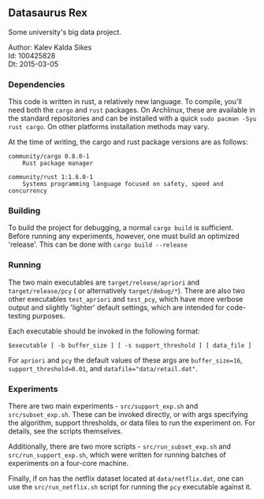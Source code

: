 ## Datasaurus Rex
Some university's big data project.

Author: Kalev Kalda Sikes  
Id: 100425828  
Dt: 2015-03-05


### Dependencies
This code is written in rust, a relatively new language. To compile, you'll need both the `cargo` and `rust` packages. On Archlinux, these are available in the standard repositories and can be installed with a quick `sudo pacman -Syu rust cargo`. On other platforms installation methods may vary.

At the time of writing, the cargo and rust package versions are as follows:

```
community/cargo 0.8.0-1
    Rust package manager

community/rust 1:1.6.0-1
    Systems programming language focused on safety, speed and concurrency
```

### Building
To build the project for debugging, a normal `cargo build` is sufficient. Before running any experiments, however, one must build an optimized 'release'. This can be done with `cargo build --release`

### Running
The two main executables are `target/release/apriori` and `target/release/pcy` ( or alternatively `target/debug/*`). There are also two other executables `test_apriori` and `test_pcy`, which have more verbose output and slightly 'lighter' default settings, which are intended for code-testing purposes.

Each executable should be invoked in the following format:

```
$executable [ -b buffer_size ] [ -s support_threshold ] [ data_file ]
```

For `apriori` and `pcy` the default values of these args are `buffer_size=16`, `support_threshold=0.01`, and `datafile="data/retail.dat"`.

### Experiments
There are two main experiments - `src/support_exp.sh` and `src/subset_exp.sh`. These can be invoked directly, or with args specifying the algorithm, support thresholds, or data files to run the experiment on. For details, see the scripts themselves.

Additionally, there are two more scripts - `src/run_subset_exp.sh` and `src/run_support_exp.sh`, which were written for running batches of experiments on a four-core machine.

Finally, if on has the netflix dataset located at `data/netflix.dat`, one can use the `src/run_netflix.sh` script for running the `pcy` executable against it.
